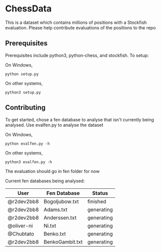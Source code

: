 # ChessData
This is a dataset which contains millions of positions with a Stockfish evaluation. Please help contribute evaluations of the positions to the repo

## Prerequisites
Prerequisites include python3, python-chess, and stockfish.
To setup:

On Windows,

``python setup.py``

On other systems,

``python3 setup.py``

## Contributing
To get started, chose a fen database to analyse that isn't currently being analysed.
Use evalfen.py to analyse the dataset

On Windows,

``python evalfen.py -h``

On other systems,

``python3 evalfen.py -h``


The evaluation should go in fen folder for now

Current fen databases being analysed:

| User	 |	Fen Database | Status |
| -------|-------------- | ------ |
| @r2dev2bb8	 |	Bogoljubow.txt	 | finished |
| @r2dev2bb8  |  Adams.txt        | generating |
| @r2dev2bb8  |  Anderssen.txt    | generating |
| @oliver-ni  |  Ni.txt           | generating |
| @Chubtato  |  Benko.txt     | generating |
| @r2dev2bb8  | BenkoGambit.txt | generating  |
